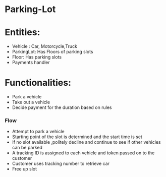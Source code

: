# Parking-Lot

# Entities:
* Vehicle : Car, Motorcycle,Truck
* ParkingLot: Has Floors of parking slots
* Floor: Has parking slots
* Payments handler

# Functionalities:

* Park a vehicle
* Take out a vehicle
* Decide payment for the duration based on rules

### Flow

* Attempt to park a vehicle
* Starting point of the slot is determined and the start time is set
* If no slot available ,politely decline and continue to see if other vehicles can be parked
* A tracking ID is assigned to each vehicle and token passed on to the customer
* Customer uses tracking number to retrieve car
* Free up slot
